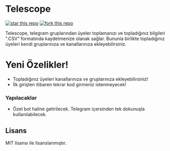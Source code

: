 # Telescope

[![star this repo](https://githubbadges.com/star.svg?user=Sn0bzy&repo=Telescope&style=flat-square)](https://github.com/Sn0bzy/Telescope) [![fork this repo](https://githubbadges.com/fork.svg?user=Sn0bzy&repo=Telescope&style=flat-square)](https://github.com/Sn0bzy/Telescope/fork)

Telescope, telegram gruplarından üyeler toplamanızı ve topladığınız bilgileri ".CSV" formatında kaydetmenize olanak sağlar. Bununla birlikte topladığınız üyeleri kendi gruplarınıza ve kanallarınıza ekleyebilirsiniz.

# Yeni Özelikler!

  - Topladığınız üyeleri kanallarınıza ve gruplarınıza ekleyebilirsiniz!
  - İlk girişten itibaren tekrar kod girmeniz istenmeyecek!


### Yapılacaklar

 - Özel bot haline getirilecek. Telegram içersinden tek dokunuşla kullanılabilecek.

Lisans
----

MIT lisansı ile lisanslanmıştır.
